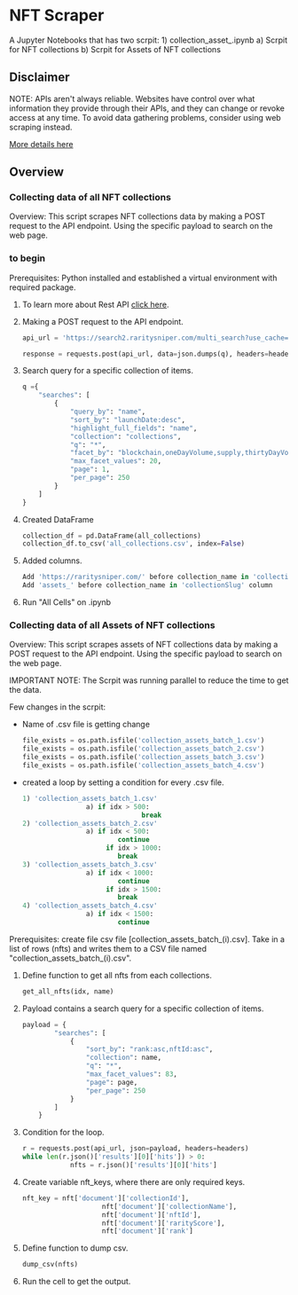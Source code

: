 # NFT Scraper

A Jupyter Notebooks that has two scrpit:
	1) collection_asset_.ipynb
		a) Scrpit for NFT collections
		b) Scrpit for Assets of NFT collections

## Disclaimer

NOTE: APIs aren't always reliable. Websites have control over what information they provide through their APIs, and they can change or revoke access at any time. To avoid data gathering problems, consider using web scraping instead.

[More details here](https://blog.diffbot.com/why-dont-all-websites-have-an-api-and-what-can-you-do-about-it/)

## Overview

### Collecting data of all NFT collections

Overview: This script scrapes NFT collections data by making a POST request to the API endpoint. Using the specific payload to search on the web page.

### to begin

Prerequisites: Python installed and established a virtual environment with required package.

1. To learn more about Rest API [click here](https://realpython.com/api-integration-in-python/#rest-and-python-consuming-apis).
2. Making a POST request to the API endpoint.
    
    ```python
    api_url = 'https://search2.raritysniper.com/multi_search?use_cache=true&x-typesense-api-key=KEY'
    
    response = requests.post(api_url, data=json.dumps(q), headers=headers)
    ```
    
3. Search query for a specific collection of items.
    
    ```python
    q ={
        "searches": [
            {
                "query_by": "name",
                "sort_by": "launchDate:desc",
                "highlight_full_fields": "name",
                "collection": "collections",
                "q": "*",
                "facet_by": "blockchain,oneDayVolume,supply,thirtyDayVolume,totalVolume,sevenDayVolume,floorPrice",
                "max_facet_values": 20,
                "page": 1,
                "per_page": 250
            }
        ]
    }
    ```
    
4. Created DataFrame
    
    ```python
    collection_df = pd.DataFrame(all_collections)
    collection_df.to_csv('all_collections.csv', index=False)
    ```
    
5. Added columns.
    
    ```python
    Add 'https://raritysniper.com/' before collection_name in 'collectionSlug' column
    Add 'assets_' before collection_name in 'collectionSlug' column
    ```
    
6. Run "All Cells" on .ipynb

### Collecting data of all Assets of NFT collections

Overview: This script scrapes assets of NFT collections data by making a POST request to the API endpoint. Using the specific payload to search on the web page.

IMPORTANT NOTE: The Scrpit was running parallel to reduce the time to get the data.

Few changes in the scrpit:

- Name of .csv file is getting change
    
    ```python
    file_exists = os.path.isfile('collection_assets_batch_1.csv')
    file_exists = os.path.isfile('collection_assets_batch_2.csv')
    file_exists = os.path.isfile('collection_assets_batch_3.csv')
    file_exists = os.path.isfile('collection_assets_batch_4.csv')
    ```
    
- created a loop by setting a condition for every .csv file.
    
    ```python
    1) 'collection_assets_batch_1.csv'
    				a) if idx > 500:
    							  break
    2) 'collection_assets_batch_2.csv'
    				a) if idx < 500:
    				        continue
    					 if idx > 1000:
    				        break
    3) 'collection_assets_batch_3.csv'
    				a) if idx < 1000:
    				        continue
    					 if idx > 1500:
    				        break
    4) 'collection_assets_batch_4.csv'
    				a) if idx < 1500:
    				        continue
    ```
    

Prerequisites: create file csv file [collection_assets_batch_(i).csv]. Take in a list of rows (nfts) and writes them to a CSV file named "collection_assets_batch_(i).csv".

1. Define function to get all nfts from each collections.
    
    ```python
    get_all_nfts(idx, name)
    ```
    
2. Payload contains a search query for a specific collection of items.
    
    ```python
    payload = {
            "searches": [
                {
                    "sort_by": "rank:asc,nftId:asc",
                    "collection": name,
                    "q": "*",
                    "max_facet_values": 83,
                    "page": page,
                    "per_page": 250
                }
            ]
        }
    ```
    
3. Condition for the loop.
    
    ```python
    r = requests.post(api_url, json=payload, headers=headers)
    while len(r.json()['results'][0]['hits']) > 0:
    			nfts = r.json()['results'][0]['hits']
    ```
    
4. Create variable nft_keys, where there are only required keys.
    
    ```python
    nft_key = nft['document']['collectionId'],
    					nft['document']['collectionName'],
    					nft['document']['nftId'],
    					nft['document']['rarityScore'],
    					nft['document']['rank']
    ```
    
5. Define function to dump csv.
    
    ```python
    dump_csv(nfts)
    ```
    
6. Run the cell to get the output.